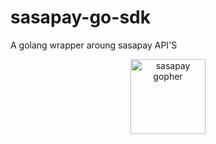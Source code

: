 # sasapay-go-sdk
A golang wrapper aroung sasapay API'S
<p align="center">
   <img src="https://user-images.githubusercontent.com/45265245/215266550-3d53672f-0321-49de-a8a4-76ade4085a08.jpg" width="120" height="120" alt="sasapay gopher">
</p>

